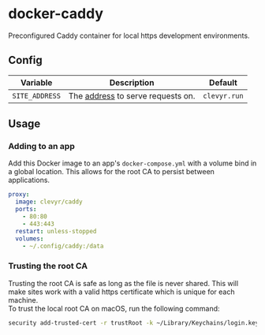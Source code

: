 # docker-caddy

Preconfigured Caddy container for local https development environments.

## Config

| Variable       | Description                                                                                    | Default      |
|----------------|------------------------------------------------------------------------------------------------|--------------|
| `SITE_ADDRESS` | The [address](https://caddyserver.com/docs/caddyfile/concepts#addresses) to serve requests on. | `clevyr.run` |

## Usage

### Adding to an app

Add this Docker image to an app's `docker-compose.yml` with a volume bind in a global location. This allows for the root CA to persist between applications.

```yaml
proxy:
  image: clevyr/caddy
  ports:
    - 80:80
    - 443:443
  restart: unless-stopped
  volumes:
    - ~/.config/caddy:/data
```

### Trusting the root CA

Trusting the root CA is safe as long as the file is never shared. This will make sites work with a valid https certificate which is unique for each machine.  
To trust the local root CA on macOS, run the following command:

```sh
security add-trusted-cert -r trustRoot -k ~/Library/Keychains/login.keychain-db ~/.config/caddy/caddy/pki/authorities/local/root.crt
```

